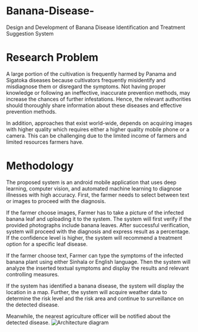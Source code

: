 # Banana-Disease-
Design and Development of Banana Disease Identification and Treatment Suggestion System

# Research Problem

A large portion of the cultivation is frequently harmed by Panama and Sigatoka diseases because cultivators frequently misidentify and misdiagnose them or disregard the symptoms. Not having proper knowledge or following an ineffective, inaccurate prevention methods, may increase the chances of further infestations. Hence, the relevant authorities should thoroughly share information about these diseases and effective prevention methods.

In addition, approaches that exist world-wide, depends on acquiring images with higher quality which requires either a higher quality mobile phone or a camera. This can be challenging due to the limited income of farmers and limited resources farmers have.

# Methodology
The proposed system is an android mobile application that uses deep learning, computer vision, and automated machine learning to diagnose illnesses with high accuracy. First, the farmer needs to select between text or images to proceed with the diagnosis.

If the farmer choose images,
Farmer has to take a picture of the infected banana leaf and uploading it to the system. The system will first verify if the provided photographs include banana leaves. After successful verification, system will proceed with the diagnosis and express result as a percentage. If the confidence level is higher, the system will recommend a treatment option for a specific leaf disease.

If the farmer choose text,
Farmer can type the symptoms of the infected banana plant using either Sinhala or English language. Then the system will analyze the inserted textual symptoms and display the results and relevant controlling measures.

If the system has identified a banana disease, the system will display the location in a map. Further, the system will acquire weather data to determine the risk level and the risk area and continue to surveillance on the detected disease.

Meanwhile, the nearest agriculture officer will be notified about the detected disease.
![Architecture diagram](https://github.com/user-attachments/assets/9932d3b2-98ed-42e6-8fd6-4ffdc9f136da)
